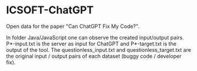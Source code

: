 # ICSOFT-ChatGPT

Open data for the paper "Can ChatGPT Fix My Code?".

In folder Java/JavaScript one can observe the created input/output pairs. P*-input.txt is the server as input for ChatGPT and P*-target.txt is the output of the tool. The questionless_input.txt and questionless_target.txt are the original input / output pairs of each dataset (buggy code / developer fix).
